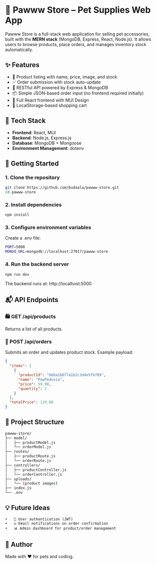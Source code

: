 # 🐾 Pawww Store – Pet Supplies Web App

Pawww Store is a full-stack web application for selling pet accessories, built with the **MERN stack** (MongoDB, Express, React, Node.js). It allows users to browse products, place orders, and manages inventory stock automatically.

## ✨ Features

- 🛒 Product listing with name, price, image, and stock
- ✅ Order submission with stock auto-update
- 🧾 RESTful API powered by Express & MongoDB
- 📦 Simple JSON-based order input (no frontend required initially)
- 🧩 Full React frontend with MUI Design
- 🛒 LocalStorage-based shopping cart

## 🔧 Tech Stack

- **Frontend**: React, MUI
- **Backend**: Node.js, Express.js
- **Database**: MongoDB + Mongoose
- **Environment Management**: dotenv

## 🚀 Getting Started

### 1. Clone the repository

```bash
git clone https://github.com/budaala/pawww-store.git
cd pawww-store
```

### 2. Install dependencies

```bash
npm install
```

### 3. Configure environment variables

Create a .env file:

```bash
PORT=5000
MONGO_URL=mongodb://localhost:27017/pawww-store
```

### 4. Run the backend server

```bash
npm run dev
```

The backend runs at: http://localhost:5000

## 📬 API Endpoints

### 🛍️ GET /api/products

Returns a list of all products.

### 🧾 POST /api/orders

Submits an order and updates product stock. Example payload:

```json
{
  "items": [
    {
      "productId": "666a1b6f7a1b2c3d4e5f6789",
      "name": "PawPodusia",
      "price": 59.90,
      "quantity": 2
    }
  ],
  "totalPrice": 119.80
}
```

## 📁 Project Structure

```bash
pawww-store/
├── model/
│   ├── productModel.js
│   └── orderModel.js
├── routes/
│   ├── productRoute.js
│   └── orderRoute.js
├── controllers/
│   ├── productController.js
│   └── orderController.js
├── uploads/
│   └── (product images)
├── index.js
└── .env
```


## 💡 Future Ideas
	•	🔐 User authentication (JWT)
	•	✉️ Email notifications on order confirmation
	•	📊 Admin dashboard for product/order management

## 🐶 Author

Made with ❤️ for pets and coding.
